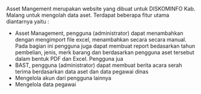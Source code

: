 <p>Asset Mangement merupakan website yang dibuat untuk DISKOMINFO Kab. Malang untuk mengolah data aset. Terdapat beberapa fitur utama diantarnya yaitu :</p>
<ul>
<li>Asset Management, pengguna (administrator) dapat menambahkan dengan mengimport file excel, menambahkan secara secara manual. Pada bagian ini pengguna juga dapat membuat report bedasarkan tahun pembelian, jenis, merk barang dan berdasarkan pengguna aset tersebut dalam bentuk PDF dan Excel. Pengguna jua</li>
<li>BAST, pengguna (administrator) dapat membuat berita acara serah terima berdasarkan data aset dan data pegawai dinas</li>
<li>Mengelola akun dari pengguna lainnya</li>
<li>Mengelola data pegawai</li>
</ul>



